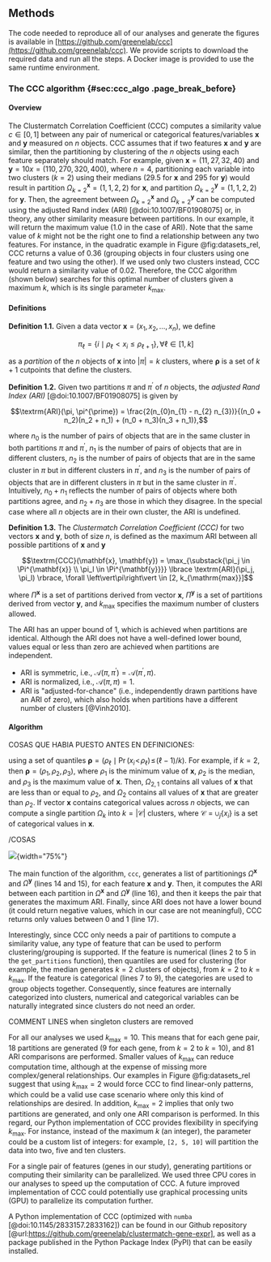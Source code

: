 ## Methods

The code needed to reproduce all of our analyses and generate the figures is available in [https://github.com/greenelab/ccc](https://github.com/greenelab/ccc).
We provide scripts to download the required data and run all the steps.
A Docker image is provided to use the same runtime environment.


### The CCC algorithm {#sec:ccc_algo .page_break_before}

#### Overview

The Clustermatch Correlation Coefficient (CCC) computes a similarity value $c \in \left[0,1\right]$ between any pair of numerical or categorical features/variables $\mathbf{x}$ and $\mathbf{y}$ measured on $n$ objects.
CCC assumes that if two features $\mathbf{x}$ and $\mathbf{y}$ are similar, then the partitioning by clustering of the $n$ objects using each feature separately should match.
For example, given $\mathbf{x}=(11, 27, 32, 40)$ and $\mathbf{y}=10x=(110, 270, 320, 400)$, where $n=4$, partitioning each variable into two clusters ($k=2$) using their medians (29.5 for $\mathbf{x}$ and 295 for $\mathbf{y}$) would result in partition $\Omega^{\mathbf{x}}_{k=2}=(1, 1, 2, 2)$ for $\mathbf{x}$, and partition $\Omega^{\mathbf{y}}_{k=2}=(1, 1, 2, 2)$ for $\mathbf{y}$.
Then, the agreement between $\Omega^{\mathbf{x}}_{k=2}$ and $\Omega^{\mathbf{y}}_{k=2}$ can be computed using the adjusted Rand index (ARI) [@doi:10.1007/BF01908075] or, in theory, any other similarity measure between partitions.
In our example, it will return the maximum value (1.0 in the case of ARI).
Note that the same value of $k$ might not be the right one to find a relationship between any two features.
For instance, in the quadratic example in Figure @fig:datasets_rel, CCC returns a value of 0.36 (grouping objects in four clusters using one feature and two using the other).
If we used only two clusters instead, CCC would return a similarity value of 0.02.
Therefore, the CCC algorithm (shown below) searches for this optimal number of clusters given a maximum $k$, which is its single parameter $k_{\mathrm{max}}$.

#### Definitions

**Definition 1.1.** Given a data vector $\mathbf{x}=(x_{1},x_{2},\dots,x_{n})$, we define

$$\pi_{\ell} = \{i \mid \rho_\ell < x_{i} \leq \rho_{\ell+1}\}, \forall \ell \in \left[1,k\right]$$

as a *partition* of the $n$ objects of $\mathbf{x}$ into $\left\vert\pi\right\vert=k$ clusters, where $\boldsymbol{\rho}$ is a set of $k+1$ cutpoints that define the clusters.

**Definition 1.2.** Given two partitions $\pi$ and $\pi^{\prime}$ of $n$ objects, the *adjusted Rand Index (ARI)* [@doi:10.1007/BF01908075] is given by

$$\textrm{ARI}(\pi, \pi^{\prime}) = \frac{2(n_{0}n_{1} - n_{2} n_{3})}{(n_0 + n_2)(n_2 + n_1) + (n_0 + n_3)(n_3 + n_1)},$$

where $n_{0}$ is the number of pairs of objects that are in the same cluster in both partitions $\pi$ and $\pi^{\prime}$, $n_{1}$ is the number of pairs of objects that are in different clusters, $n_{2}$ is the number of pairs of objects that are in the same cluster in $\pi$ but in different clusters in $\pi^{\prime}$, and $n_{3}$ is the number of pairs of objects that are in different clusters in $\pi$ but in the same cluster in $\pi^{\prime}$.
Intuitively, $n_0 + n_1$ reflects the number of pairs of objects where both partitions agree, and $n_2 + n_3$ are those in which they disagree.
In the special case where all $n$ objects are in their own cluster, the ARI is undefined.

**Definition 1.3.** The *Clustermatch Correlation Coefficient (CCC)* for two vectors $\mathbf{x}$ and $\mathbf{y}$, both of size $n$, is defined as the maximum ARI between all possible partitions of $\mathbf{x}$ and $\mathbf{y}$

$$\textrm{CCC}(\mathbf{x}, \mathbf{y}) = \max_{\substack{\pi_j \in \Pi^{\mathbf{x}} \\ \pi_l \in \Pi^{\mathbf{y}}}} \lbrace \textrm{ARI}(\pi_j, \pi_l) \rbrace, \forall \left\vert\pi\right\vert \in [2, k_{\mathrm{max}}]$$

where $\Pi^{\mathbf{x}}$ is a set of partitions derived from vector $\mathbf{x}$, $\Pi^{\mathbf{y}}$ is a set of partitions derived from vector $\mathbf{y}$, and $k_{\mathrm{max}}$ specifies the maximum number of clusters allowed.



The ARI has an upper bound of 1, which is achieved when partitions are identical.
Although the ARI does not have a well-defined lower bound, values equal or less than zero are achieved when partitions are independent.

* ARI is symmetric, i.e., $\mathcal{A}(\pi, \pi^{\prime}) = \mathcal{A}(\pi^{\prime}, \pi)$.
* ARI is normalized, i.e., $\mathcal{A}(\pi, \pi) = 1$.
* ARI is "adjusted-for-chance" (i.e., independently drawn partitions have an ARI of zero), which also holds when partitions have a different number of clusters [@Vinh2010].

#### Algorithm

COSAS QUE HABIA PUESTO ANTES EN DEFINICIONES:

 using a set of quantiles $\boldsymbol{\rho}=(\rho_\ell \mid \Pr\left(x_{i}\!<\!\rho_\ell\right)\!\leq\!(\ell-1)/k)$.
For example, if $k=2$, then $\boldsymbol{\rho}=(\rho_1, \rho_2, \rho_3)$, where $\rho_1$ is the minimum value of $\mathbf{x}$, $\rho_2$ is the median, and $\rho_3$ is the maximum value of $\mathbf{x}$.
Then, $\Omega_{2,1}$ contains all values of $\mathbf{x}$ that are less than or equal to $\rho_2$, and $\Omega_2$ contains all values of $\mathbf{x}$ that are greater than $\rho_2$.
If vector $\mathbf{x}$ contains categorical values across $n$ objects, we can compute a single partition $\Omega_k$ into $k=\left\vert\mathcal{C}\right\vert$ clusters, where $\mathcal{C}=\cup_{j}\{x_{i}\}$ is a set of categorical values in $\mathbf{x}$.


/COSAS


<!-- The Latex code for the algorithm is here: https://www.overleaf.com/project/61b8c643eb0ed41c2d8aaadc -->
![
](images/intro/ccc_algorithm/ccc_algorithm.svg "CCC algorithm"){width="75%"}

The main function of the algorithm, `ccc`, generates a list of partitionings $\Omega^{\mathbf{x}}$ and $\Omega^{\mathbf{y}}$ (lines 14 and 15), for each feature $\mathbf{x}$ and $\mathbf{y}$.
Then, it computes the ARI between each partition in $\Omega^{\mathbf{x}}$ and $\Omega^{\mathbf{y}}$ (line 16), and then it keeps the pair that generates the maximum ARI.
Finally, since ARI does not have a lower bound (it could return negative values, which in our case are not meaningful), CCC returns only values between 0 and 1 (line 17).


Interestingly, since CCC only needs a pair of partitions to compute a similarity value, any type of feature that can be used to perform clustering/grouping is supported.
If the feature is numerical (lines 2 to 5 in the `get_partitions` function), then quantiles are used for clustering (for example, the median generates $k=2$ clusters of objects), from $k=2$ to $k=k_{\mathrm{max}}$.
If the feature is categorical (lines 7 to 9), the categories are used to group objects together.
Consequently, since features are internally categorized into clusters, numerical and categorical variables can be naturally integrated since clusters do not need an order.

COMMENT LINES when singleton clusters are removed


For all our analyses we used $k_{\mathrm{max}}=10$.
This means that for each gene pair, 18 partitions are generated (9 for each gene, from $k=2$ to $k=10$), and 81 ARI comparisons are performed.
Smaller values of $k_{\mathrm{max}}$ can reduce computation time, although at the expense of missing more complex/general relationships.
Our examples in Figure @fig:datasets_rel suggest that using $k_{\mathrm{max}}=2$ would force CCC to find linear-only patterns, which could be a valid use case scenario where only this kind of relationships are desired.
In addition, $k_{\mathrm{max}}=2$ implies that only two partitions are generated, and only one ARI comparison is performed.
In this regard, our Python implementation of CCC provides flexibility in specifying $k_{\mathrm{max}}$.
For instance, instead of the maximum $k$ (an integer), the parameter could be a custom list of integers: for example, `[2, 5, 10]` will partition the data into two, five and ten clusters.


For a single pair of features (genes in our study), generating partitions or computing their similarity can be parallelized.
We used three CPU cores in our analyses to speed up the computation of CCC.
A future improved implementation of CCC could potentially use graphical processing units (GPU) to parallelize its computation further.


A Python implementation of CCC (optimized with `numba` [@doi:10.1145/2833157.2833162]) can be found in our Github repository [@url:https://github.com/greenelab/clustermatch-gene-expr], as well as a package published in the Python Package Index (PyPI) that can be easily installed.
